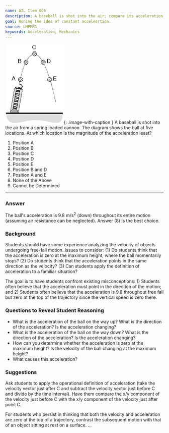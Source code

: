 ```yaml
---
name: A2L Item 005
description: A baseball is shot into the air; compare its acceleration at different times on a picture.
goal: Honing the idea of constant acceleartion.
source: UMPERG
keywords: Acceleration, Mechanics
---
```


![Item005_fig1.gif](../images/Item005_fig1.gif){: .image-with-caption } A baseball is shot into the air from a spring loaded cannon.  The diagram shows the ball at five locations.  At which location is the magnitude of the acceleration least?

1. Position A
2. Position B
3. Position C
4. Position D
5. Position E
6. Position B and D
7. Position A and E
8. None of the Above
9. Cannot be Determined

<hr/>

### Answer

The ball's acceleration is 9.8 m/s<sup>2</sup> (down) throughout its
entire motion (assuming air resistance can be neglected). Answer (8) is
the best choice.

### Background

Students should have some experience analyzing the velocity of objects
undergoing free-fall motion.  Issues to consider: (1)  Do students think
that the acceleration is zero at the maximum height, where the ball
momentarily stops?  (2) Do students think that the acceleration points
in the same direction as the velocity?  (3) Can students apply the
definition of acceleration to a familiar situation?

The goal is to have students confront existing misconceptions: 1)
Students often believe that the acceleration must point in the direction
of the motion; and 2) Students often believe that the acceleration is
9.8 throughout free fall but zero at the top of the trajectory since the
vertical speed is zero there.

### Questions to Reveal Student Reasoning

* What is the acceleration of the ball on the way up? What is the
direction of the acceleration? Is the acceleration changing?
* What is the acceleration of the ball on the way down? What is the
direction of the acceleration? Is the acceleration changing?
* How can you determine whether the acceleration is zero at the maximum
height? Is the velocity of the ball changing at the maximum height?
* What causes this acceleration?

### Suggestions

Ask students to apply the operational definition of acceleration (take
the velocity vector just after C and subtract the velocity vector just
before C and divide by the time interval).  Have them compare the x/y
component of the velocity just before C with the x/y component of the
velocity just after point C.

For students who persist in thinking that both the velocity and
acceleration are zero at the top of a trajectory, contrast the
subsequent motion with that of an object sitting at rest on a surface.
...
